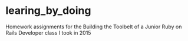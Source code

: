 # learing_by_doing
Homework assignments for the Building the Toolbelt of a Junior Ruby on Rails Developer class I took in 2015
